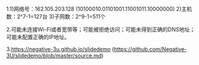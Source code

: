 1.1)网络号：162.105.203.128 (10100010.01101001.11001011.10000000)
  2)主机数：2^7-1=127台
  3)子网数：2^9-1=511个

2.可能未连接Wi-Fi或者宽带等；可能被拒绝访问；可能未得到正确的DNS地址；可能未配置正确的IP地址。

3.https://negative-3u.github.io/slidedemo
 (https://github.com/Negative-3U/slidedemo/blob/master/source.md)
